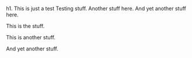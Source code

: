 h1. This is just a test Testing stuff.  Another stuff here.
And yet another stuff here.

This is the stuff.

This is another stuff.

And yet another stuff.
